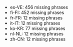- es-VE: 456 missing phrases
- fi-FI: 452 missing phrases
- fr-FR: 12 missing phrases
- it-IT: 12 missing phrases
- ko-KR: 77 missing phrases
- nl-NL: 12 missing phrases
- zh-CN: 12 missing phrases

